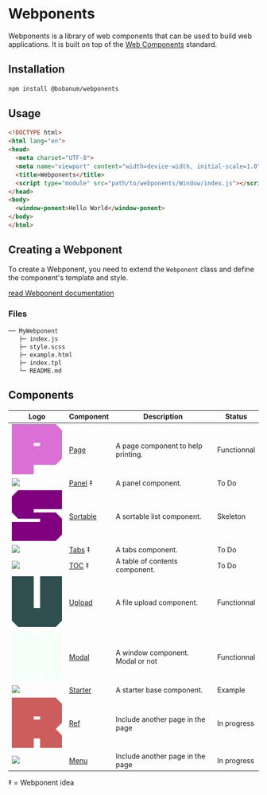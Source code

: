 # Webponents

Webponents is a library of web components that can be used to build web applications. It is built on top of the [Web Components](https://developer.mozilla.org/en-US/docs/Web/Web_Components) standard.

## Installation

```bash
npm install @bobanum/webponents
```

## Usage

```html
<!DOCTYPE html>
<html lang="en">
<head>
  <meta charset="UTF-8">
  <meta name="viewport" content="width=device-width, initial-scale=1.0">
  <title>Webponents</title>
  <script type="module" src="path/to/webponents/Window/index.js"></script>
</head>
<body>
  <window-ponent>Hello World</window-ponent>
</body>
</html>
```

## Creating a Webponent

To create a Webponent, you need to extend the `Webponent` class and define the component's template and style.

[read Webponent documentation](WEBPONENT.md)

### Files

```text
── MyWebponent
   ├─ index.js
   ├─ style.scss
   ├─ example.html
   ├─ index.tpl
   └─ README.md
```

## Components

| Logo |Component                      | Description                        | Status      |
| --|------------------------------ | ---------------------------------- | ----------- |
| ![](Page/logo.svg)|[Page](Page/README.md)         | A page component to help printing. | Functionnal |
| ![](Panel/logo.svg)|[Panel](Panel/README.md) ‡     | A panel component.                 | To Do       |
| ![](Sortable/logo.svg)|[Sortable](Sortable/README.md) | A sortable list component.         | Skeleton    |
| ![](Tabs/logo.svg)|[Tabs](Tabs/README.md) ‡       | A tabs component.                  | To Do       |
| ![](TOC/logo.svg)|[TOC](TOC/README.md) ‡         | A table of contents component.     | To Do       |
| ![](Upload/logo.svg)|[Upload](Upload/README.md)     | A file upload component.           | Functionnal |
| ![](Modal/logo.svg)|[Modal](Modal/README.md)       | A window component. Modal or not   | Functionnal |
| ![](Starter/logo.svg)|[Starter](Starter/README.md)   | A starter base component.          | Example     |
| ![](Ref/logo.svg)|[Ref](Ref/README.md)   | Include another page in the page          | In progress     |
| ![](Menu/logo.svg)|[Menu](Menu/README.md)   | Include another page in the page          | In progress     |

‡ = Webponent idea
